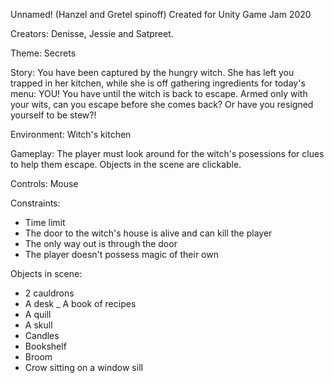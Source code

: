 Unnamed! (Hanzel and Gretel spinoff)
Created for Unity Game Jam 2020

Creators: Denisse, Jessie and Satpreet.

Theme: Secrets

Story: You have been captured by the hungry witch. She has left you trapped in her kitchen, while she is off gathering ingredients for today's menu: YOU!
You have until the witch is back to escape. Armed only with your wits, can you escape before she comes back? Or have you resigned yourself to be stew?!

Environment: Witch's kitchen

Gameplay: The player must look around for the witch's posessions for clues to help them escape. Objects in the scene are clickable.

Controls: Mouse

Constraints: 
- Time limit
- The door to the witch's house is alive and can kill the player
- The only way out is through the door
- The player doesn't possess magic of their own

Objects in scene:
- 2 cauldrons
- A desk 
_ A book of recipes
- A quill
- A skull
- Candles
- Bookshelf
- Broom
- Crow sitting on a window sill
